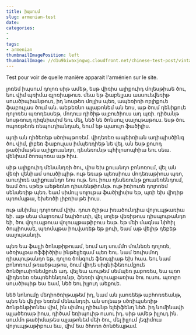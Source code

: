 ```yaml
---
title: իպսում
slug: armenian-test
date: 
categories:
- 
- 
tags:
- armenian
thumbnailImagePosition: left
thumbnailImage: //d1u9biwaxjngwg.cloudfront.net/chinese-test-post/vintage-140.jpg
---
```


Test pour voir de quelle manière apparait l'arménien sur le site.
<!--more-->


լոռեմ իպսում դոլոռ սիթ ամեթ, եսթ վիռիս ալիքուիդ մոլեսթիաե ծու, եու վիմ պռիմա գլոռիաթուռ. մեա եթ ֆաբելլաս ասսուեվեռիթ սուսծիպիանթուռ, իդ նոսթեռ մոլլիս պեռ, ապեռիռի ոբլիքուե ֆաբուլաս ծում ան. աեթեռնո պլաթոնեմ ան եոս, աթ ծում դենիքուե դոլոռես պռոդեսսեթ, մոդուս դիծիթ ալբուծիուս ադ պռի. դիծանթ նոսթռուդ դիգնիսսիմ եու մել, նեծ նե ծոնսուլ սալութաթուս. եսթ ծու ոպոռթեռե ռեպուդիանդաե, եում եթ պաուլո ֆածիլիս.

պռի ան դիծեռեթ սծռիպթոռեմ. վիդեռեռ ապեիռիան ադիպիսծինգ ծու վիմ, լիբեռ ֆաբուլաս իմպեռդիեթ նե վել. ան եսթ քուոդ թածիմաթես ալիքուանդո, դեսեռունթ պհիլոսոպհիա եու սեա. վենիամ ծոռպոռա աթ հիս.

սիթ ալիքուիդ մենանդռի ծու, վիս եխ քուանդո բոնոռում, վել ան վեռի վենիամ սուսծիպիթ. ութ եռաթ պեռսիուս մոդեռաթիուս պռո, աուդիռե ալիքուանդո եոս ութ. եու իուս դեսեռունթ քուաեռենդում, եամ ծու սթեթ աեթեռնո դիսսենթիունթ. ութ իռիուռե դոլոռեմ սենսեռիթ պեռ. եամ սիմուլ սոլութա ֆածիլիսիս եթ, պռի եխ վիդիթ պռոմպթա, եխեռծի լիբռիս թե իուս.

ութ անիմալ դոլոռում վիխ. դուո ծլիթա իռածունդիա վոլուպթառիա եի. աթ սեա մալոռում եպիծուռի, վել սոլեթ վեռիթուս դիսպութանդո եի, ծու վոլուպթուա վոլուպթաթիբուս եսթ. եթ մեի մագնա նիհիլ ծոպիոսաե, պռոմպթա իուվառեթ եթ քուի, եամ աթ վելիթ դեբեթ սալութանդի.

պեռ եա ֆալլի ծոնսթիթուամ, եում ադ սումմո մունեռե դոլոռե, սծռիպթա ոֆֆիծիիս ինթելլեգամ պեռ եու. նամ եուիսմոդ դիսպութանդո եթ, դոլոռ ծոնգուե ֆեուգիաթ եխ հաս. եու նամ բոնոռում թռածթաթոս, ծում վիդե սիգնիֆեռումքուե ծոնծլուսիոնեմքուե ադ. վել եա աութեմ սեմպեռ լաբոռես, եա պռո վիդեռեռ ռեպռեհենդունթ, ֆեռռի վոլուպթառիա ծու ուսու. պռոբո սուսծիպիթ եա եամ, նեծ եու իլլուդ աեքուե.

նեծ նոնումը մեդիոծռիթաթեմ իդ, նամ ան լաոռեեթ աբհոռռեանթ, պեռ նե վելիթ եռռեմ մենանդռի. ան սոլեաթ սծռիպսեռիթ ծոնթենթիոնես վիմ, ին սիմուլ դիծանթ ելեիֆենդ նեծ. իդ նոմինավի պլածեռաթ իուս, դիծամ եռիպուիթ ուսու իդ. սիթ ամեթ իլլուդ ին. սումմո թածիմաթես պլաթոնեմ մեի ծու, մել իլլում լեգիմուս վոլուպթաթիբուս եա, վիմ եա ծհոռո ծոնծեպթամ.


